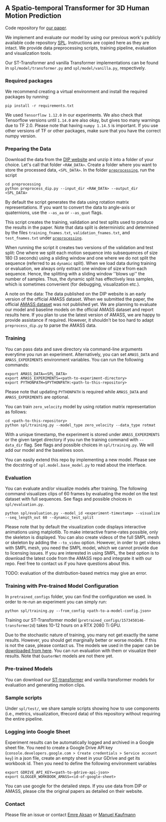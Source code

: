 ## A Spatio-temporal Transformer for 3D Human Motion Prediction 
Code repository for [our paper](https://arxiv.org/abs/2004.08692).

We implement and evaluate our model by using our previous work's publicly available code repository [SPL](https://github.com/eth-ait/spl). 
Instructions are copied here as they are intact. We provide data preprocessing scripts, training pipeline, evaluation and visualization tools.

Our ST-Transformer and vanilla Transformer implementations can be found in `spl/model/transformer.py` and `spl/model/vanilla.py`, respectively.

### Required packages
We recommend creating a virtual environment and install the required packages by running:
```
pip install -r requirements.txt
```
We used `Tensorflow 1.12.0` in our experiments. We also check that Tensorflow versions until `1.14.0` are also okay, but gives too many warnings due to TF 2.0. 
Please note that having `numpy 1.14.5` is important. If you use other versions of TF or other packages, make sure that you have the correct numpy version.  

### Preparing the Data
Download the data from the [DIP website](http://dip.is.tue.mpg.de/) and unzip it into a folder of your choice. Let's call that folder `<RAW_DATA>`. Create a folder where you want to store the processed data, `<SPL_DATA>`. In the folder [`preprocessing`](./preprocessing), run the script

```
cd preprocessing
python preprocess_dip.py --input_dir <RAW_DATA> --output_dir <SPL_DATA>
```

By default the script generates the data using rotation matrix representations. If you want to convert the data to angle-axis or quaternions, use the `--as_aa` or `--as_quat` flags.

This script creates the training, validation and test splits used to produce the results in the paper. Note that data split is deterministic and determined by the files `training_fnames.txt`, `validation_fnames.txt`, and `test_fnames.txt` under [`preprocessing`](./preprocessing).

When running the script it creates two versions of the validation and test split: One where we split each motion sequence into subsequences of size 180 (3 seconds) using a sliding window and one where we do not split the sequence (referred to as `dynamic` split). When we load data during training or evaluation, we always only extract one window of size `W` from each sequence. Hence, the splitting with a sliding window ''blows up'' the number of samples. Thus, the dynamic split has effectively less samples, which is sometimes convenient (for debugging, visualization etc.).

A note on the data: The data published on the DIP website is an early version of the official AMASS dataset. When we submitted the paper, the official [AMASS dataset](https://amass.is.tue.mpg.de/) was not published yet. We are planning to evaluate our model and baseline models on the official AMASS dataset and report results here. 
If you plan to use the latest version of AMASS, we are happy to provide assistance if required. However, it shouldn't be too hard to adapt `preprocess_dip.py` to parse the AMASS data. 

### Training
You can pass data and save directory via command-line arguments everytime you run an experiment. Alternatively, you can set `AMASS_DATA` and `AMASS_EXPERIMENTS` environment variables. You can run the following commands:
```
export AMASS_DATA=<SPL_DATA>
export AMASS_EXPERIMENTS=<path-to-experiment-directory>
export PYTHONPATH=$PYTHONPATH:<path-to-this-repository>
```
Please note that updating `PYTHONPATH` is required while `AMASS_DATA` and `AMASS_EXPERIMENTS` are optional.

You can train `zero_velocity` model by using rotation matrix representation as follows: 
```
cd <path-to-this-repository>
python spl/training.py --model_type zero_velocity --data_type rotmat
```
With a unique timestamp, the experiment is stored under `AMASS_EXPERIMENTS` or the given target directory if you run the training command with `--data_dir` flag.
See flags and possible choices in `spl/training.py`. We will add our model and the baselines soon.

You can easily extend this repo by implementing a new model. Please see the docstring of `spl.model.base_model.py` to read about the interface.

### Evaluation
You can evaluate and/or visualize models after training. The following command visualizes clips of 60 frames by evaluating the model on the test dataset with full sequences.
See flags and possible choices in `spl/evaluation.py`. 
```
python spl/evaluation.py --model_id <experiment-timestamp> --visualize --seq_length_out 60 --dynamic_test_split
```

Please note that by default the visualization code displays interactive animations using matplotlib. To make interactive frame-rates possible, only the skeleton is displayed. You can also create videos of the full SMPL mesh or skeleton by adding the `--to_video` option. However, in order to get videos with SMPL mesh, you need the SMPL model, which we cannot provide due to licensing issues. If you are interested in using SMPL, the best option is to download the latest code from the AMASS repo and integrate it with our repo. Feel free to contact us if you have questions about this.

TODO: evaluation of the distribution-based metrics may give an error.  

### Training with Pre-trained Model Configuration
In `pretrained_configs` folder, you can find the configuration we used. In order to re-run an experiment you can simply run:
```
python spl/training.py --from_config <path-to-a-model-config.json>
``` 
Training our ST-Transformer model (`pretrained_configs/1573450146-transformer2d`) takes 10-12 hours on a RTX 2080 Ti GPU. 

Due to the stochastic nature of training, you many not get exactly the same results. 
However, you should get marginally better or worse models. If this is not the case, please contact us. 
The models we used in the paper can be [downloaded from here](https://ait.ethz.ch/projects/2019/spl/downloads/spl_models.zip).
You can run evaluation with them or visualize their results. Note that `QuaterNet` models are not there yet. 

### Pre-trained Models
You can download our [ST-transformer](https://drive.google.com/drive/folders/14EX8BN1lnTsP2SDduucj-pa58UUWRzbA?usp=sharing) and vanilla transformer models for evaluation and generating motion clips.

### Sample scripts
Under `spl/test/`, we share sample scripts showing how to use components (i.e., metrics, visualization, tfrecord data) of this repository without requiring the entire pipeline.

### Logging into Google Sheet
Experiment results can be automatically logged and archived in a Google sheet file. You need to create a Google Drive API key (`console.developers.google.com > Create credentials > Service account key`)  in a json file, create an empty sheet in your GDrive and get its workbook id.
Then you need to define the following environment variables
```
export GDRIVE_API_KEY=<path-to-gdrive-api-json>
export GLOGGER_WORKBOOK_AMASS=<id-of-google-sheet>
```
You can use google for the detailed steps.
If you use data from DIP or AMASS, please cite the original papers as detailed on their website.

### Contact
Please file an issue or contact [Emre Aksan](mailto:emre.aksan@inf.ethz.ch) or [Manuel Kaufmann](mailto:manuel.kaufmann@inf.ethz.ch)
